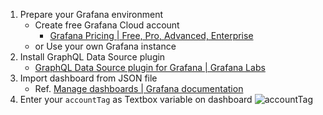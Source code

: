 
1. Prepare your Grafana environment
   - Create free Grafana Cloud account
     - [Grafana Pricing | Free, Pro, Advanced, Enterprise](https://grafana.com/pricing/?tab=free%EF%BC%89)
   - or Use your own Grafana instance
2. Install GraphQL Data Source plugin
   - [GraphQL Data Source plugin for Grafana | Grafana Labs](https://grafana.com/grafana/plugins/fifemon-graphql-datasource/)
3. Import dashboard from JSON file
   - Ref. [Manage dashboards | Grafana documentation](https://grafana.com/docs/grafana/latest/dashboards/manage-dashboards/#import-a-dashboard)
4. Enter your `accountTag` as Textbox variable on dashboard
![accountTag](https://qiita-user-contents.imgix.net/https%3A%2F%2Fcdn.jsdelivr.net%2Fgh%2Fkyouheicf%2Fimage%40master%2FuPic%2Fimage-20230216174208651.png?ixlib=rb-4.0.0&auto=format&gif-q=60&q=75&w=1400&fit=max&s=3d25ec9c4e54c0c5234db85d25dc2f2d)
